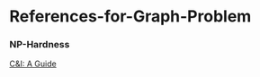 # References-for-Graph-Problem 

### NP-Hardness

[C&I: A Guide](https://github.com/EdwardTex/References-for-Graph-Problem/blob/main/Computers%20and%20Intractability:%20A%20Guide%20to%20the%20Theory%20of%20NP-Completeness.md)


